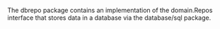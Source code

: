 The dbrepo package contains an implementation of the domain.Repos interface
that stores data in a database via the database/sql package.
